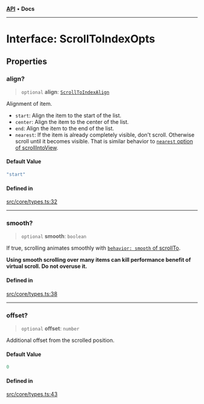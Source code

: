 [**API**](../../API.md) • **Docs**

***

# Interface: ScrollToIndexOpts

## Properties

### align?

> `optional` **align**: [`ScrollToIndexAlign`](../type-aliases/ScrollToIndexAlign.md)

Alignment of item.

- `start`: Align the item to the start of the list.
- `center`: Align the item to the center of the list.
- `end`: Align the item to the end of the list.
- `nearest`: If the item is already completely visible, don't scroll. Otherwise scroll until it becomes visible. That is similar behavior to [`nearest` option of scrollIntoView](https://developer.mozilla.org/en-US/docs/Web/API/Element/scrollIntoView).

#### Default Value

```ts
"start"
```

#### Defined in

[src/core/types.ts:32](https://github.com/inokawa/virtua/blob/6cd860619e919a666920e5c0cef1f2aae0f982a7/src/core/types.ts#L32)

***

### smooth?

> `optional` **smooth**: `boolean`

If true, scrolling animates smoothly with [`behavior: smooth` of scrollTo](https://developer.mozilla.org/en-US/docs/Web/API/Element/scrollTo#behavior).

**Using smooth scrolling over many items can kill performance benefit of virtual scroll. Do not overuse it.**

#### Defined in

[src/core/types.ts:38](https://github.com/inokawa/virtua/blob/6cd860619e919a666920e5c0cef1f2aae0f982a7/src/core/types.ts#L38)

***

### offset?

> `optional` **offset**: `number`

Additional offset from the scrolled position.

#### Default Value

```ts
0
```

#### Defined in

[src/core/types.ts:43](https://github.com/inokawa/virtua/blob/6cd860619e919a666920e5c0cef1f2aae0f982a7/src/core/types.ts#L43)
